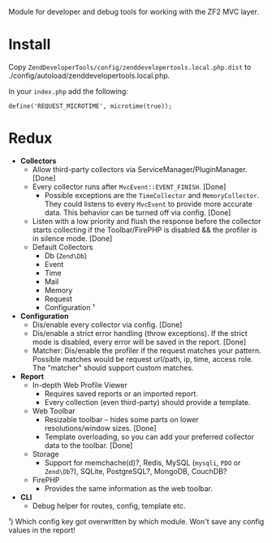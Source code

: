 Module for developer and debug tools for working with the ZF2 MVC layer.


Install
=======

Copy `ZendDeveloperTools/config/zenddevelopertools.local.php.dist` to ./config/autoload/zenddevelopertools.local.php.

In your `index.php` add the following:

    define('REQUEST_MICROTIME', microtime(true));

Redux
=====

* **Collectors**
    * Allow third-party collectors via ServiceManager/PluginManager. [Done]
    * Every collector runs after `MvcEvent::EVENT_FINISH`. [Done]
        * Possible exceptions are the `TimeCollector` and `MemoryCollector`. They could listens to every `MvcEvent` to provide more accurate data. This behavior can be turned off via config. [Done]
    * Listen with a low priority and flush the response before the collector starts collecting if the Toolbar/FirePHP is disabled && the profiler is in silence mode. [Done]
    * Default Collectors
        * Db (`Zend\Db`)
        * Event
        * Time
        * Mail
        * Memory
        * Request
        * Configuration ¹
* **Configuration**
    * Dis/enable every collector via config. [Done]
    * Dis/enable a strict error handling (throw exceptions). If the strict mode is disabled, every error will be saved in the report. [Done]
    * Matcher: Dis/enable the profiler if the request matches your pattern. Possible matches would be request url/path, ip, time, access role. The "matcher" should support custom matches.
* **Report**
    * In-depth Web Profile Viewer
        * Requires saved reports or an imported report.
        * Every collection (even third-party) should provide a template.
    * Web Toolbar
        * Resizable toolbar – hides some parts on lower resolutions/window sizes. [Done]
        * Template overloading, so you can add your preferred collector data to the toolbar. [Done]
    * Storage
        * Support for memchache(d)?, Redis, MySQL (`mysqli`, `PDO` or `Zend\Db`?), SQLite, PostgreSQL?, MongoDB, CouchDB?
    * FirePHP
        * Provides the same information as the web toolbar.
* **CLI**
    * Debug helper for routes, config, template etc.


¹) Which config key got overwritten by which module. Won't save any config values in the report!
